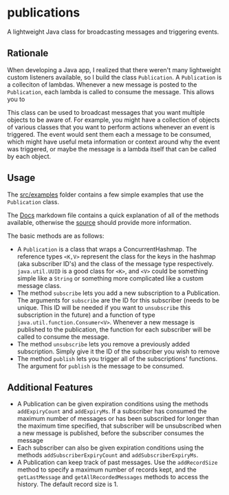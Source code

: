 # publications
A lightweight Java class for broadcasting messages and triggering events.

## Rationale 

When developing a Java app, I realized that there weren't many lightweight custom listeners available, so I build the class `Publication`. A `Publication` is a colleciton of lambdas. Whenever a new message is posted to the `Publication`, each lambda is called to consume the message. This allows you to 

This class can be used to broadcast messages that you want multiple objects to be aware of. For example, you might have a collection of objects of various classes that you want to perform actions whenever an event is triggered. The event would sent them each a message to be consumed, which might have useful meta information or context around why the event was triggered, or maybe the message is a lambda itself that can be called by each object.

## Usage  

The [src/examples](src/examples) folder contains a few simple examples that use the `Publication` class.

The [Docs](Docs.md) markdown file contains a quick explanation of all of the methods available, otherwise the [source](src/publications/Publication.java) should provide more information.

The basic methods are as follows:
- A `Publication` is a class that wraps a ConcurrentHashmap. The reference types `<K,V>` represent the class for the keys in the hashmap (aka subscriber ID's) and the class of the message type respectively. `java.util.UUID` is a good class for `<K>`, and `<V>` could be something simple like a `String` or something more complicated like a custom message class.
- The method `subscribe` lets you add a new subscription to a Publication. The arguments for `subscribe` are the ID for this subscriber (needs to be unique. This ID will be needed if you want to `unsubscribe` this subscription in the future) and a function of type `java.util.function.Consumer<V>`. Whenever a new message is published to the publication, the function for each subscriber will be called to consume the message.
- The method `unsubscribe` lets you remove a previously added subscription. Simply give it the ID of the subscriber you wish to remove
- The method `publish` lets you trigger all of the subscriptions' functions. The argument for `publish` is the message to be consumed.

## Additional Features
- A Publication can be given expiration conditions using the methods `addExpiryCount` and `addExpiryMs`. If a subscriber has consumed the maximum number of messages or has been subscribed for longer than the maximum time specified, that subscriber will be unsubscribed when a new message is published, before the subscriber consumes the message
- Each subscriber can also be given expiration conditions using the methods `addSubscriberExpiryCount` and `addSubscriberExpiryMs`. 
- A Publication can keep track of past messages. Use the `addRecordSize` method to specify a maximum number of records kept, and the `getLastMessage` and `getAllRecordedMessages` methods to access the history. The default record size is 1.
